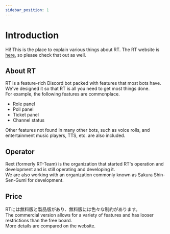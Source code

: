 ```yaml
---
sidebar_position: 1
---
```


# Introduction
Hi! This is the place to explain various things about RT. The RT website is [here](https://rt.rext.dev/), so please check that out as well.

## About RT
RT is a feature-rich Discord bot packed with features that most bots have.  
We've designed it so that RT is all you need to get most things done.  
For example, the following features are commonplace.

- Role panel
- Poll panel
- Ticket panel
- Channel status

Other features not found in many other bots, such as voice rolls, and entertainment music players, TTS, etc. are also included.

## Operator
Rext (formerly RT-Team) is the organization that started RT's operation and development and is still operating and developing it.  
We are also working with an organization commonly known as Sakura Shin-Sen-Gumi for development.

## Price
RTには無料版と製品版があり、無料版には色々な制約があります。  
The commercial version allows for a variety of features and has looser restrictions than the free board.  
More details are compared on the website.
